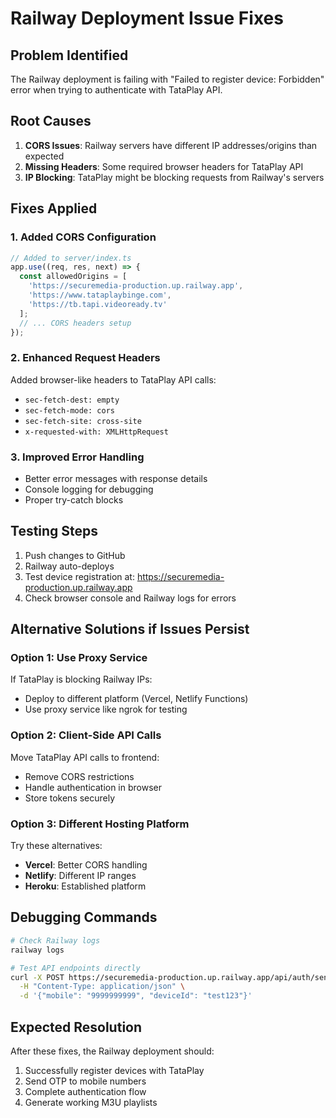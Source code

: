 # Railway Deployment Issue Fixes

## Problem Identified
The Railway deployment is failing with "Failed to register device: Forbidden" error when trying to authenticate with TataPlay API.

## Root Causes
1. **CORS Issues**: Railway servers have different IP addresses/origins than expected
2. **Missing Headers**: Some required browser headers for TataPlay API
3. **IP Blocking**: TataPlay might be blocking requests from Railway's servers

## Fixes Applied

### 1. Added CORS Configuration
```javascript
// Added to server/index.ts
app.use((req, res, next) => {
  const allowedOrigins = [
    'https://securemedia-production.up.railway.app',
    'https://www.tataplaybinge.com',
    'https://tb.tapi.videoready.tv'
  ];
  // ... CORS headers setup
});
```

### 2. Enhanced Request Headers
Added browser-like headers to TataPlay API calls:
- `sec-fetch-dest: empty`
- `sec-fetch-mode: cors`
- `sec-fetch-site: cross-site`
- `x-requested-with: XMLHttpRequest`

### 3. Improved Error Handling
- Better error messages with response details
- Console logging for debugging
- Proper try-catch blocks

## Testing Steps
1. Push changes to GitHub
2. Railway auto-deploys
3. Test device registration at: https://securemedia-production.up.railway.app
4. Check browser console and Railway logs for errors

## Alternative Solutions if Issues Persist

### Option 1: Use Proxy Service
If TataPlay is blocking Railway IPs:
- Deploy to different platform (Vercel, Netlify Functions)
- Use proxy service like ngrok for testing

### Option 2: Client-Side API Calls
Move TataPlay API calls to frontend:
- Remove CORS restrictions
- Handle authentication in browser
- Store tokens securely

### Option 3: Different Hosting Platform
Try these alternatives:
- **Vercel**: Better CORS handling
- **Netlify**: Different IP ranges  
- **Heroku**: Established platform

## Debugging Commands
```bash
# Check Railway logs
railway logs

# Test API endpoints directly
curl -X POST https://securemedia-production.up.railway.app/api/auth/send-otp \
  -H "Content-Type: application/json" \
  -d '{"mobile": "9999999999", "deviceId": "test123"}'
```

## Expected Resolution
After these fixes, the Railway deployment should:
1. Successfully register devices with TataPlay
2. Send OTP to mobile numbers
3. Complete authentication flow
4. Generate working M3U playlists